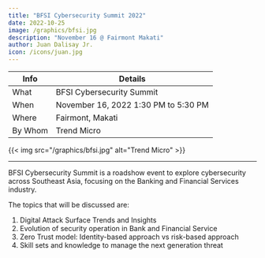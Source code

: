 ```yaml
---
title: "BFSI Cybersecurity Summit 2022"
date: 2022-10-25
image: /graphics/bfsi.jpg
description: "November 16 @ Fairmont Makati"
author: Juan Dalisay Jr.
icon: /icons/juan.jpg
---
```



Info | Details 
--- | ---
What | BFSI Cybersecurity Summit
When | November 16, 2022 1:30 PM to 5:30 PM
Where | Fairmont, Makati
By Whom | Trend Micro


{{< img src="/graphics/bfsi.jpg" alt="Trend Micro" >}}

---

BFSI Cybersecurity Summit is a roadshow event to explore cybersecurity across Southeast Asia, focusing on the Banking and Financial Services industry. 

The topics that will be discussed are:

1. Digital Attack Surface Trends and Insights
2. Evolution of security operation in Bank and Financial Service
3. Zero Trust model: Identity-based approach vs risk-based approach
4. Skill sets and knowledge to manage the next generation threat
